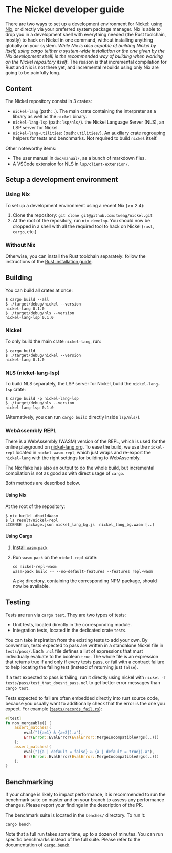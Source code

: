 # The Nickel developer guide

There are two ways to set up a development environment for Nickel: using
[Nix][nix], or directly via your preferred system package manager. Nix is able
to drop you in a development shell with everything needed (the Rust toolchain,
mostly) to hack on Nickel in one command, without installing anything globally
on your system. _While Nix is also capable of building Nickel by itself, using
cargo (either a system-wide installation or the one given by the Nix development
shell) is the recommended way of building when working on the Nickel repository
itself_. The reason is that incremental compilation for Rust and Nix is not
there yet, and incremental rebuilds using only Nix are going to be painfully
long.

## Content

The Nickel repository consist in 3 crates:

- `nickel-lang` (path: `.`). The main crate containing the interpreter as a
  library as well as the `nickel` binary.
- `nickel-lang-lsp` (path: `lsp/nls/`). the Nickel Language Server (NLS), an LSP
  server for Nickel.
- `nickel-lang-utilities`: (path: `utilities/`). An auxiliary crate regrouping
   helpers for tests and benchmarks. Not required to build `nickel` itself.

Other noteworthy items:

- The user manual in `doc/manual/`, as a bunch of markdown files.
- A VSCode extension for NLS in `lsp/client-extension/`.

## Setup a development environment

### Using Nix

To set up a development environment using a recent Nix (>= 2.4):

1. Clone the repository: `git clone git@github.com:tweag/nickel.git`
2. At the root of the repository, run `nix develop`. You should now be dropped
   in a shell with all the required tool to hack on Nickel (`rust`, `cargo`,
   etc.)

### Without Nix

Otherwise, you can install the Rust toolchain separately: follow the
instructions of the [Rust installation guide][install-rust].

## Building

You can build all crates at once:

```shell
$ cargo build --all
$ ./target/debug/nickel --version
nickel-lang 0.1.0
$ ./target/debug/nls --version
nickel-lang-lsp 0.1.0
```

### Nickel

To only build the main crate `nickel-lang`, run:

```shell
$ cargo build
$ ./target/debug/nickel --version
nickel-lang 0.1.0
```

### NLS (nickel-lang-lsp)

To build NLS separately, the LSP server for Nickel, build the `nickel-lang-lsp` crate:

```shell
$ cargo build -p nickel-lang-lsp
$ ./target/debug/nls --version
nickel-lang-lsp 0.1.0
```

(Alternatively, you can run `cargo build` directly inside `lsp/nls/`).

### WebAssembly REPL

There is a WebAssembly (WASM) version of the REPL, which is used for the online
playground on [nickel-lang.org][nickel-lang.org]. To ease the build, we use the
`nickel-repl` located in `nickel-wasm-repl`, which just wraps and re-export
the `nickel-lang` with the right settings for building to WebAssembly.

The Nix flake has also an output to do the whole build, but incremental
compilation is not as good as with direct usage of `cargo`.

Both methods are described below.

#### Using Nix

At the root of the repository:

```shell
$ nix build .#buildWasm
$ ls result/nickel-repl
LICENSE  package.json nickel_lang_bg.js  nickel_lang_bg.wasm [..]
```

#### Using Cargo

1. [Install `wasm-pack`][install-wasm-pack]
2. Run `wasm-pack` on the `nickel-repl` crate:

   ```shell
   cd nickel-repl-wasm
   wasm-pack build -- --no-default-features --features repl-wasm
   ```

   A `pkg` directory, containing the corresponding NPM package, should now be
   available.

## Testing

Tests are run via `cargo test`. They are two types of tests:

- Unit tests, located directly in the corresponding module.
- Integration tests, located in the dedicated crate `tests`.

You can take inspiration from the existing tests to add your own. By convention,
tests expected to pass are written in a standalone Nickel file in `tests/pass/`.
Each `.ncl` file defines a list of expressions that must individually evaluate
to the boolean `true`. The whole file is an expression that returns true if and
only if every tests pass, or fail with a contract failure to help locating the
failing test (instead of returning just `false`).

If a test expected to pass is failing, run it directly using nickel with `nickel
-f tests/pass/test_that_doesnt_pass.ncl` to get better error messages than
`cargo test`.

Tests expected to fail are often embedded directly into rust source code,
because you usually want to additionally check that the error is the one you
expect. For example ([`tests/records_fail.rs`](./tests/records_fail.rs)):

```rust
#[test]
fn non_mergeable() {
    assert_matches!(
        eval("({a=1} & {a=2}).a"),
        Err(Error::EvalError(EvalError::MergeIncompatibleArgs(..)))
    );
    assert_matches!(
        eval("({a | default = false} & {a | default = true}).a"),
        Err(Error::EvalError(EvalError::MergeIncompatibleArgs(..)))
    );
}
```

## Benchmarking

If your change is likely to impact performance, it is recommended to run the
benchmark suite on master and on your branch to assess any performance changes.
Please report your findings in the description of the PR.

The benchmark suite is located in the `benches/` directory. To run it:

```shell
cargo bench
```

Note that a full run takes some time, up to a dozen of minutes. You can run
specific benchmarks instead of the full suite. Please refer to the documentation
of [`cargo bench`][doc-cargo-bench].

[nix]: https://nixos.org/
[install-rust]: https://www.rust-lang.org/tools/install
[install-wasm-pack]: https://rustwasm.github.io/wasm-pack/installer/
[doc-cargo-bench]: https://doc.rust-lang.org/cargo/commands/cargo-bench.html
[nickel-lang.org]: https://nickel-lang.org

